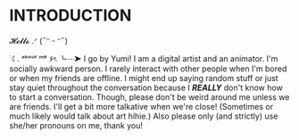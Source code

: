 # INTRODUCTION

𝓗𝓮𝓵𝓵𝓸 .ᐟ (˶ᵔ ᵕ ᵔ˶)

  ࣪ ☾. ᵃᵇᵒᵘᵗ ᵐᵉ ۶ৎ
  ╰┈➤ I go by Yumi! I am a digital artist and an animator. I'm socially awkward person. I rarely interact with other people when I'm bored or when my friends are offline. I might end up saying random stuff or just stay quiet throughout the conversation because I ***REALLY*** don't know how to start a conversation. Though, please don't be weird around me unless we are friends. I'll get a bit more talkative when we're close! (Sometimes or much likely would talk about art hihie.) Also please only (and strictly) use she/her pronouns on me, thank you!
